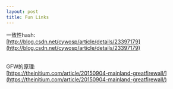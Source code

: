 ```yaml
---
layout: post
title: Fun Links
---
```



一致性hash:<br>
[http://blog.csdn.net/cywosp/article/details/23397179](http://blog.csdn.net/cywosp/article/details/23397179)
<br><br>

GFW的原理:<br>
[https://theinitium.com/article/20150904-mainland-greatfirewall/](https://theinitium.com/article/20150904-mainland-greatfirewall/)